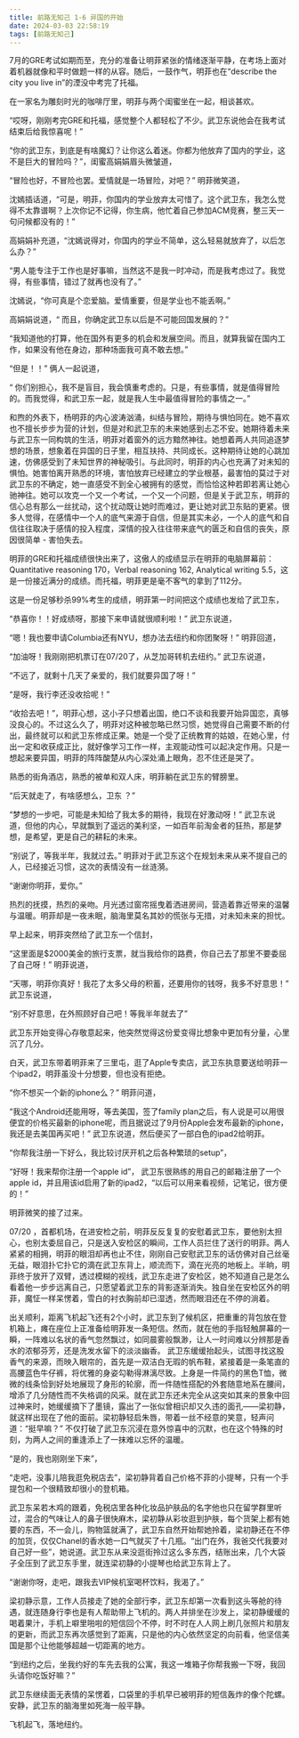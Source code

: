```yaml
---
title: 前路无知己 1-6 异国的开始
date: 2024-03-03 22:58:19
tags: [前路无知己]
---
```


7月的GRE考试如期而至，充分的准备让明菲紧张的情绪逐渐平静，在考场上面对着机器就像和平时做题一样的从容。随后，一鼓作气，明菲也在“describe the city you live in”的湮没中考完了托福。

在一家名为雕刻时光的咖啡厅里，明菲与两个闺蜜坐在一起，相谈甚欢。

“哎呀，刚刚考完GRE和托福，感觉整个人都轻松了不少。武卫东说他会在我考试结束后给我惊喜呢！”

“你的武卫东，到底是有啥魔幻？让你这么着迷。你都为他放弃了国内的学业，这不是巨大的冒险吗？”，闺蜜高娟娟眉头微皱道，

“冒险也好，不冒险也罢。爱情就是一场冒险，对吧？” 明菲微笑道，

沈嫣插话道，“可是，明菲，你国内的学业放弃太可惜了。这个武卫东，我怎么觉得不太靠谱啊？上次你记不记得，你生病，他忙着自己参加ACM竞赛，整三天一句问候都没有的！”

高娟娟补充道，“沈嫣说得对，你国内的学业不简单，这么轻易就放弃了，以后怎么办？”

“男人能专注于工作也是好事嘛，当然这不是我一时冲动，而是我考虑过了。我觉得，有些事情，错过了就再也没有了。”

沈嫣说，“你可真是个恋爱脑。爱情重要，但是学业也不能丢啊。”

高娟娟说道，“ 而且，你确定武卫东以后是不可能回国发展的？”

“我知道他的打算，他在国外有更多的机会和发展空间。而且，就算我留在国内工作，如果没有他在身边，那种场面我可真不敢去想。”

“但是！！” 俩人一起说道，

“ 你们别担心，我不是盲目，我会慎重考虑的。只是，有些事情，就是值得冒险的。而我觉得，和武卫东一起，就是我人生中最值得冒险的事情之一。”

和煦的外表下，杨明菲的内心波涛汹涌，纠结与冒险，期待与惧怕同在。她不喜欢也不擅长步步为营的计划，但是对和武卫东的未来她感到忐忑不安。她期待着未来与武卫东一同构筑的生活，明菲对着窗外的远方黯然神往。她想着两人共同追逐梦想的场景，想象着在异国的日子里，相互扶持、共同成长。这种期待让她的心跳加速，仿佛感受到了未知世界的神秘吸引。与此同时，明菲的内心也充满了对未知的惧怕。她害怕离开熟悉的环境，害怕放弃已经建立的学业根基，最害怕的莫过于对武卫东的不确定，她一直感受不到全心被拥有的感觉，而恰恰这种若即若离让她心驰神往。她可以攻克一个又一个考试，一个又一个问题，但是关于武卫东，明菲的信心总有那么一丝扰动，这个扰动既让她时而难过，更让她对武卫东贴的更紧。很多人觉得，在感情中一个人的底气来源于自信，但是其实未必，一个人的底气和自信往往取决于感情的投入程度，深情的投入往往带来底气的匮乏和自信的丧失，原因很简单 - 害怕失去。

明菲的GRE和托福成绩很快出来了，这傲人的成绩显示在明菲的电脑屏幕前：Quantitative reasoning 170，Verbal reasoning 162,  Analytical writing 5.5，这是一份接近满分的成绩。而托福，明菲更是毫不客气的拿到了112分。

这是一份足够秒杀99%考生的成绩，明菲第一时间把这个成绩也发给了武卫东，

“恭喜你！！好成绩呀，那接下来申请就很顺利啦！” 武卫东说道，

“嗯！我也要申请Columbia还有NYU，想办法去纽约和你团聚呀！” 明菲回道，

“加油呀！我刚刚把机票订在07/20了，从芝加哥转机去纽约。” 武卫东说道，

“不远了，就剩十几天了亲爱的，我们就要异国了呀！” 

“是呀，我行李还没收拾呢！”

“收拾去吧！”，明菲心想，这小子只想着出国，绝口不谈和我要开始异国恋，真够没良心的。不过这么久了，明菲对这种被忽略已然习惯，她觉得自己需要不断的付出，最终就可以和武卫东修成正果。她是一个受了正统教育的姑娘，在她心里，付出一定和收获成正比，就好像学习工作一样，主观能动性可以起决定作用。只是一想起来要异国，明菲的阵阵酸楚从内心深处涌上眼角，忍不住还是哭了。

熟悉的街角酒店，熟悉的被单和双人床，明菲躺在武卫东的臂膀里。

“后天就走了，有啥感想么，卫东 ？”

“梦想的一步吧，可能是未知给了我太多的期待，我现在好激动呀！” 武卫东说道，但他的内心，早就飘到了遥远的美利坚，一如百年前淘金者的狂热，那是梦想，是希望，更是自己的耕耘的未来。

“别说了，等我半年，我就过去。” 明菲对于武卫东这个在规划未来从来不提自己的人，已经接近习惯，这次的表情没有一丝涟漪。

“谢谢你明菲，爱你。”

热烈的抚摸，热烈的亲吻。月光透过窗帘摇曳着洒进房间，营造着靠近带来的温馨与温暖。明菲却是一夜未眠，脑海里莫名其妙的慌张与无措，对未知未来的担忧。

早上起来，明菲突然给了武卫东一个信封，

“这里面是$2000美金的旅行支票，就当我给你的路费，你自己去了那里不要委屈了自己呀！” 明菲说道，

“天哪，明菲你真好！我花了太多父母的积蓄，还要用你的钱呀，我多不好意思！” 武卫东说道，

“别不好意思，在外照顾好自己吧！等我半年就去了” 

武卫东开始变得心存敬意起来，他突然觉得这份爱变得比想象中更加有分量，心里沉了几分。

白天，武卫东带着明菲来了三里屯，逛了Apple专卖店，武卫东执意要送给明菲一个ipad2，明菲虽没十分想要，但也没有拒绝。

“你不想买一个新的iphone么？” 明菲问道，

“我这个Android还能用呀，等去美国，签了family plan之后，有人说是可以用很便宜的价格买最新的iphone呢，而且据说过了9月份Apple会发布最新的iphone，我还是去美国再买吧！” 武卫东说道，然后便买了一部白色的ipad2给明菲。

“你帮我注册一下好么，我比较讨厌开机之后各种繁琐的setup”，

“好呀！我来帮你注册一个apple id”， 武卫东很熟练的用自己的邮箱注册了一个apple id，并且用该id启用了新的ipad2，“以后可以用来看视频，记笔记，很方便的！”

明菲微笑的接了过来。

07/20 ，首都机场，在进安检之前，明菲反反复复的安慰着武卫东，要他别太担心，也别太委屈自己，只是送入安检区的瞬间，工作人员拦住了送行的明菲。两人紧紧的相拥，明菲的眼泪却再也止不住，刚刚自己安慰武卫东的话仿佛对自己丝毫无益，眼泪扑它扑它的滴在武卫东背上，顺流而下，滴在光亮的地板上。半晌，明菲终于放开了双臂，透过模糊的视线，武卫东走进了安检区，她不知道自己是怎么看着他一步步远离自己，只愿望着武卫东的背影逐渐消失。独自坐在安检区外的明菲，魔怔一样呆愣着，雪白的衬衣胸前却已湿透，然而眼泪还在不停的淌着。

出关顺利，距离飞机起飞还有2个小时，武卫东到了候机区，把重重的背包放在登机箱上，瘫在座位上正准备给明菲发一条短信。然而，就在他的手指轻触屏幕的一瞬，一阵难以名状的香气忽然飘过，如同晨雾般飘渺，让人一时间难以分辨那是香水的浓郁芬芳，还是洗发水留下的淡淡幽香。
武卫东缓缓抬起头，试图寻找这股香气的来源，而映入眼帘的，首先是一双洁白无瑕的帆布鞋，紧接着是一条笔直的高腰蓝色牛仔裤，将优雅的身姿勾勒得淋漓尽致。上身是一件简约的黑色T恤，微微的线条恰到好处地展现了身形的轮廓，而一件随性搭配的外套随意地系在腰间，增添了几分随性而不失格调的风采。就在武卫东还未完全从这突如其来的景象中回过神来时，她缓缓摘下了墨镜，露出了一张似曾相识却又久违的面孔——梁初静，就这样出现在了他的面前。梁初静轻启朱唇，带着一丝不经意的笑意，轻声问道：“挺早嘛？” 不仅打破了武卫东沉浸在意外惊喜中的沉默，也在这个特殊的时刻，为两人之间的重逢添上了一抹难以忘怀的温暖。

“是的，我也刚刚坐下来”，

“走吧，没事儿陪我逛免税店去”，梁初静背着自己价格不菲的小提琴，只有一个手提包和一个很精致却很小的登机箱。

武卫东呆若木鸡的跟着，免税店里各种化妆品护肤品的名字他也只在留学群里听过，混合的气味让人的鼻子很快麻木，梁初静从彩妆逛到护肤，每个货架上都有她要的东西，不一会儿，购物篮就满了，武卫东自然开始帮她拎着，梁初静还在不停的加货，仅仅Chanel的香水她一口气就买了十几瓶。“出门在外，我爸交代我要对自己好一些”，她说道。武卫东从来没逛街拎过这么多东西，结账出来，几个大袋子全压到了武卫东手里，就连梁初静的小提琴也给武卫东背上了。

“谢谢你呀，走吧，跟我去VIP候机室喝杯饮料，我渴了。” 

梁初静示意，工作人员接走了她的全部行李，武卫东却第一次看到这头等舱的待遇，就连随身行李也是有人帮助带上飞机的。两人并排坐在沙发上，梁初静缓缓的喝着果汁，手机上噼里啪啦的短信回个不停，时不时在人人网上刷几张照片和朋友的更新，而武卫东再次感觉到了距离，只是他的内心依然坚定的向前看，他坚信美国是那个让他能够超越一切距离的地方。

“到纽约之后，坐我约好的车先去我的公寓，我这一堆箱子你帮我搬一下呀，我回头请你吃饭好嘛？”

武卫东继续面无表情的呆愣着，口袋里的手机早已被明菲的短信轰炸的像个陀螺。安静，武卫东的脑海里如死海一般平静。

飞机起飞，落地纽约。